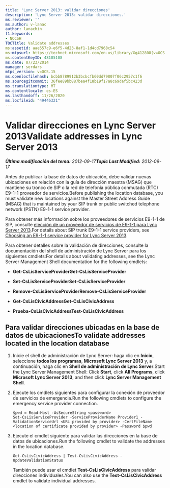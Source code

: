 ```yaml
---
title: 'Lync Server 2013: validar direcciones'
description: 'Lync Server 2013: validar direcciones.'
ms.reviewer: ''
ms.author: v-lanac
author: lanachin
f1.keywords:
- NOCSH
TOCTitle: Validate addresses
ms:assetid: aae557c9-e6f5-4d23-8af1-1d4cd7968c54
ms:mtpsurl: https://technet.microsoft.com/en-us/library/Gg412808(v=OCS.15)
ms:contentKeyID: 48185108
ms.date: 07/23/2014
manager: serdars
mtps_version: v=OCS.15
ms.openlocfilehash: bcbb8789912b3bcbcfb60dd79807f06c2957c1f6
ms.sourcegitcommit: 36fee89bb887bea4f18b19f17a8c69daf5bc423d
ms.translationtype: MT
ms.contentlocale: es-ES
ms.lasthandoff: 11/26/2020
ms.locfileid: "49446321"
---
```

# <a name="validate-addresses-in-lync-server-2013"></a><span data-ttu-id="cc27c-103">Validar direcciones en Lync Server 2013</span><span class="sxs-lookup"><span data-stu-id="cc27c-103">Validate addresses in Lync Server 2013</span></span>

<div data-xmlns="http://www.w3.org/1999/xhtml">

<div class="topic" data-xmlns="http://www.w3.org/1999/xhtml" data-msxsl="urn:schemas-microsoft-com:xslt" data-cs="https://msdn.microsoft.com/">

<div data-asp="https://msdn2.microsoft.com/asp">



</div>

<div id="mainSection">

<div id="mainBody"><span data-ttu-id="cc27c-104">

<span> </span></span><span class="sxs-lookup"><span data-stu-id="cc27c-104">

<span> </span></span></span>

<span data-ttu-id="cc27c-105">_**Última modificación del tema:** 2012-09-17_</span><span class="sxs-lookup"><span data-stu-id="cc27c-105">_**Topic Last Modified:** 2012-09-17_</span></span>

<span data-ttu-id="cc27c-106">Antes de publicar la base de datos de ubicación, debe validar nuevas ubicaciones en relación con la guía de dirección maestra (MSAG) que mantiene su tronco de SIP o la red de telefonía pública conmutada (RTC) E9-1-1 proveedor de servicios.</span><span class="sxs-lookup"><span data-stu-id="cc27c-106">Before publishing the location database, you must validate new locations against the Master Street Address Guide (MSAG) that is maintained by your SIP trunk or public switched telephone network (PSTN) E9-1-1 service provider.</span></span>

<span data-ttu-id="cc27c-107">Para obtener más información sobre los proveedores de servicios E9-1-1 de SIP, consulte [elección de un proveedor de servicios de E9-1-1 para Lync Server 2013](lync-server-2013-choosing-an-e9-1-1-service-provider.md).</span><span class="sxs-lookup"><span data-stu-id="cc27c-107">For details about SIP trunk E9-1-1 service providers, see [Choosing an E9-1-1 service provider for Lync Server 2013](lync-server-2013-choosing-an-e9-1-1-service-provider.md).</span></span>

<span data-ttu-id="cc27c-108">Para obtener detalles sobre la validación de direcciones, consulte la documentación del shell de administración de Lync Server para los siguientes cmdlets:</span><span class="sxs-lookup"><span data-stu-id="cc27c-108">For details about validating addresses, see the Lync Server Management Shell documentation for the following cmdlets:</span></span>

  - <span data-ttu-id="cc27c-109">**Get-CsLisServiceProvider**</span><span class="sxs-lookup"><span data-stu-id="cc27c-109">**Get-CsLisServiceProvider**</span></span>

  - <span data-ttu-id="cc27c-110">**Set-CsLisServiceProvider**</span><span class="sxs-lookup"><span data-stu-id="cc27c-110">**Set-CsLisServiceProvider**</span></span>

  - <span data-ttu-id="cc27c-111">**Remove-CsLisServiceProvider**</span><span class="sxs-lookup"><span data-stu-id="cc27c-111">**Remove-CsLisServiceProvider**</span></span>

  - <span data-ttu-id="cc27c-112">**Get-CsLisCivicAddress**</span><span class="sxs-lookup"><span data-stu-id="cc27c-112">**Get-CsLisCivicAddress**</span></span>

  - <span data-ttu-id="cc27c-113">**Prueba-CsLisCivicAddress**</span><span class="sxs-lookup"><span data-stu-id="cc27c-113">**Test-CsLisCivicAddress**</span></span>

<div>

## <a name="to-validate-addresses-located-in-the-location-database"></a><span data-ttu-id="cc27c-114">Para validar direcciones ubicadas en la base de datos de ubicaciones</span><span class="sxs-lookup"><span data-stu-id="cc27c-114">To validate addresses located in the location database</span></span>

1.  <span data-ttu-id="cc27c-115">Inicie el shell de administración de Lync Server: haga clic en **Inicio**, seleccione **todos los programas**, **Microsoft Lync Server 2013** y, a continuación, haga clic en **Shell de administración de Lync Server**.</span><span class="sxs-lookup"><span data-stu-id="cc27c-115">Start the Lync Server Management Shell: Click **Start**, click **All Programs**, click **Microsoft Lync Server 2013**, and then click **Lync Server Management Shell**.</span></span>

2.  <span data-ttu-id="cc27c-116">Ejecute los cmdlets siguientes para configurar la conexión de proveedor de servicios de emergencia.</span><span class="sxs-lookup"><span data-stu-id="cc27c-116">Run the following cmdlets to configure the emergency service provider connection.</span></span>
    
        $pwd = Read-Host -AsSecureString <password>
        Set-CsLisServiceProvider -ServiceProviderName Provider1 -ValidationServiceUrl <URL provided by provider> -CertFileName <location of certificate provided by provider> -Password $pwd

3.  <span data-ttu-id="cc27c-117">Ejecute el cmdlet siguiente para validar las direcciones en la base de datos de ubicaciones.</span><span class="sxs-lookup"><span data-stu-id="cc27c-117">Run the following cmdlet to validate the addresses in the location database.</span></span>
    
        Get-CsLisCivicAddress | Test-CsLisCivicAddress -UpdateValidationStatus
    
    <span data-ttu-id="cc27c-118">También puede usar el cmdlet **Test-CsLisCivicAddress** para validar direcciones individuales.</span><span class="sxs-lookup"><span data-stu-id="cc27c-118">You can also use the **Test-CsLisCivicAddress** cmdlet to validate individual addresses.</span></span>

<span data-ttu-id="cc27c-119"></div>

</div>

<span> </span>

</div>

</div>

</span><span class="sxs-lookup"><span data-stu-id="cc27c-119"></div>

</div>

<span> </span>

</div>

</div>

</span></span></div>

